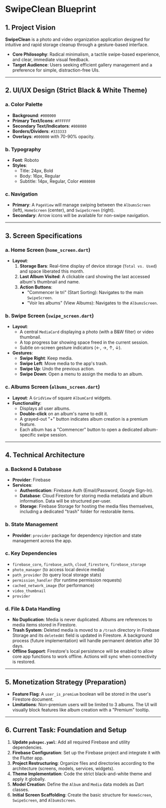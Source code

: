 # SwipeClean Blueprint

## 1. Project Vision

**SwipeClean** is a photo and video organization application designed for intuitive and rapid storage cleanup through a gesture-based interface.

- **Core Philosophy**: Radical minimalism, a tactile swipe-based experience, and clear, immediate visual feedback.
- **Target Audience**: Users seeking efficient gallery management and a preference for simple, distraction-free UIs.

---

## 2. UI/UX Design (Strict Black & White Theme)

### a. Color Palette
- **Background**: `#000000`
- **Primary Text/Icons**: `#FFFFFF`
- **Secondary Text/Indicators**: `#808080`
- **Borders/Dividers**: `#333333`
- **Overlays**: `#000000` with 70-90% opacity.

### b. Typography
- **Font**: Roboto
- **Styles**:
  - Title: 24px, Bold
  - Body: 16px, Regular
  - Subtitle: 14px, Regular, Color `#808080`

### c. Navigation
- **Primary**: A `PageView` will manage swiping between the `AlbumsScreen` (left), `HomeScreen` (center), and `SwipeScreen` (right).
- **Secondary**: Arrow icons will be available for non-swipe navigation.

---

## 3. Screen Specifications

### a. Home Screen (`home_screen.dart`)
- **Layout**:
  1.  **Storage Bars**: Real-time display of device storage (`Total vs. Used`) and space liberated this month.
  2.  **Last Album Visited**: A clickable card showing the last accessed album's thumbnail and name.
  3.  **Action Buttons**:
      - "Commencer le tri" (Start Sorting): Navigates to the main `SwipeScreen`.
      - "Voir les albums" (View Albums): Navigates to the `AlbumsScreen`.

### b. Swipe Screen (`swipe_screen.dart`)
- **Layout**:
  - A central `MediaCard` displaying a photo (with a B&W filter) or video thumbnail.
  - A top progress bar showing space freed in the current session.
  - Subtle on-screen gesture indicators (←, →, ↑, ↓).
- **Gestures**:
  - **Swipe Right**: Keep media.
  - **Swipe Left**: Move media to the app's trash.
  - **Swipe Up**: Undo the previous action.
  - **Swipe Down**: Open a menu to assign the media to an album.

### c. Albums Screen (`albums_screen.dart`)
- **Layout**: A `GridView` of square `AlbumCard` widgets.
- **Functionality**:
  - Displays all user albums.
  - **Double-click** on an album's name to edit it.
  - A grayed-out "+" button indicates album creation is a premium feature.
  - Each album has a "Commencer" button to open a dedicated album-specific swipe session.

---

## 4. Technical Architecture

### a. Backend & Database
- **Provider**: Firebase
- **Services**:
  - **Authentication**: Firebase Auth (Email/Password, Google Sign-In).
  - **Database**: Cloud Firestore for storing media metadata and album information. Data will be structured per-user.
  - **Storage**: Firebase Storage for hosting the media files themselves, including a dedicated "trash" folder for restorable items.

### b. State Management
- **Provider**: `provider` package for dependency injection and state management across the app.

### c. Key Dependencies
- `firebase_core`, `firebase_auth`, `cloud_firestore`, `firebase_storage`
- `photo_manager` (to access local device media)
- `path_provider` (to query local storage stats)
- `permission_handler` (for runtime permission requests)
- `cached_network_image` (for performance)
- `video_thumbnail`
- `provider`

### d. File & Data Handling
- **No Duplication**: Media is never duplicated. Albums are references to media items stored in Firestore.
- **Trash System**: Deleted media is moved to a `/trash` directory in Firebase Storage and its `deletedAt` field is updated in Firestore. A background process (future implementation) will handle permanent deletion after 30 days.
- **Offline Support**: Firestore's local persistence will be enabled to allow core app functions to work offline. Actions will sync when connectivity is restored.

---

## 5. Monetization Strategy (Preparation)
- **Feature Flag**: A `user_is_premium` boolean will be stored in the user's Firestore document.
- **Limitations**: Non-premium users will be limited to 3 albums. The UI will visually block features like album creation with a "Premium" tooltip.

---

## 6. Current Task: Foundation and Setup

1.  **Update `pubspec.yaml`**: Add all required Firebase and utility dependencies.
2.  **Firebase Configuration**: Set up the Firebase project and integrate it with the Flutter app.
3.  **Project Restructuring**: Organize files and directories according to the architecture (screens, models, services, widgets).
4.  **Theme Implementation**: Code the strict black-and-white theme and apply it globally.
5.  **Model Creation**: Define the `Album` and `Media` data models as Dart classes.
6.  **Initial Screen Scaffolding**: Create the basic structure for `HomeScreen`, `SwipeScreen`, and `AlbumsScreen`.
